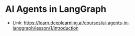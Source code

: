 # AI Agents in LangGraph

- Link: https://learn.deeplearning.ai/courses/ai-agents-in-langgraph/lesson/1/introduction
